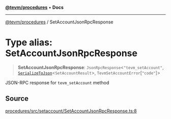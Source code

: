 [**@tevm/procedures**](../README.md) • **Docs**

***

[@tevm/procedures](../globals.md) / SetAccountJsonRpcResponse

# Type alias: SetAccountJsonRpcResponse

> **SetAccountJsonRpcResponse**: `JsonRpcResponse`\<`"tevm_setAccount"`, [`SerializeToJson`](SerializeToJson.md)\<`SetAccountResult`\>, `TevmSetAccountError`\[`"code"`\]\>

JSON-RPC response for `tevm_setAccount` method

## Source

[procedures/src/setaccount/SetAccountJsonRpcResponse.ts:8](https://github.com/evmts/tevm-monorepo/blob/main/packages/procedures/src/setaccount/SetAccountJsonRpcResponse.ts#L8)
